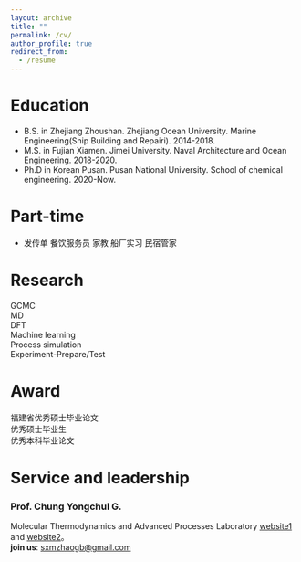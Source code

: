 ```yaml
---
layout: archive
title: ""
permalink: /cv/
author_profile: true
redirect_from:
  - /resume
---     
```


Education
======
* B.S. in Zhejiang Zhoushan. Zhejiang Ocean University. Marine Engineering(Ship Building and Repairi). 2014-2018.
* M.S. in Fujian Xiamen. Jimei University. Naval Architecture and Ocean Engineering. 2018-2020.
* Ph.D in Korean Pusan. Pusan National University. School of chemical engineering. 2020-Now.

Part-time
======
* 发传单 餐饮服务员 家教 船厂实习 民宿管家                                                 
         
Research     
======
 GCMC                  
 MD                        
 DFT              
 Machine learning                                                                                       
 Process simulation                         
 Experiment-Prepare/Test                                                                       
 
 Award     
======
  福建省优秀硕士毕业论文                       
  优秀硕士毕业生                      
  优秀本科毕业论文                                                                                    
  
Service and leadership
======      
### Prof. Chung Yongchul G.                                   
Molecular Thermodynamics and Advanced Processes Laboratory [website1](https://cmcp-group.github.io/ "2") and [website2](https://sites.google.com/view/mtap-lab)。            
**join us**: sxmzhaogb@gmail.com                      
